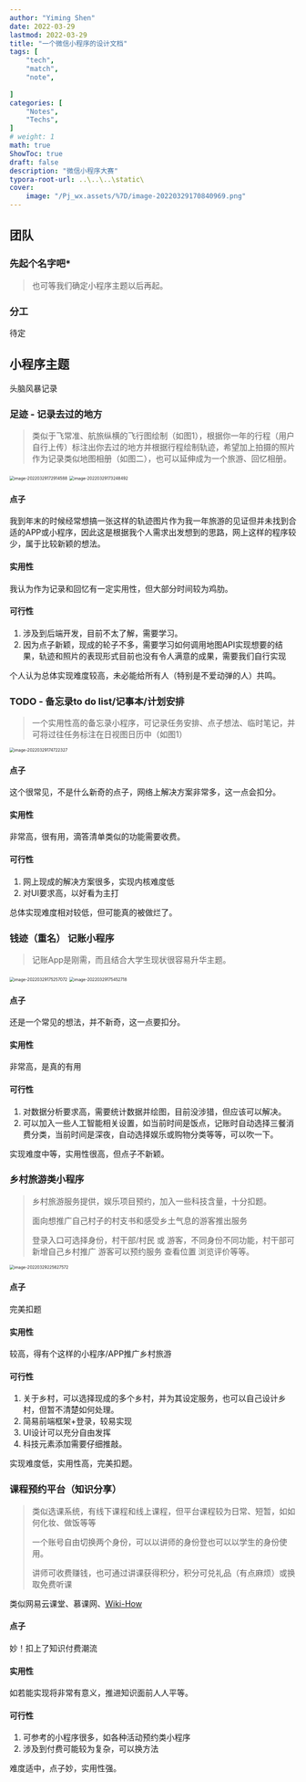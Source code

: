 ```yaml
---
author: "Yiming Shen"
date: 2022-03-29
lastmod: 2022-03-29
title: "一个微信小程序的设计文档"
tags: [
    "tech",
    "match",
    "note",
    
]
categories: [
    "Notes",
    "Techs",
]
# weight: 1
math: true
ShowToc: true
draft: false
description: "微信小程序大赛"
typora-root-url: ..\..\..\static\
cover:
    image: "/Pj_wx.assets/%7D/image-20220329170840969.png" 
---
```


## 团队

### 先起个名字吧*

> 也可等我们确定小程序主题以后再起。

### 分工

待定

## 小程序主题

头脑风暴记录

### 足迹 - 记录去过的地方

> 类似于飞常准、航旅纵横的飞行图绘制（如图1），根据你一年的行程（用户自行上传）标注出你去过的地方并根据行程绘制轨迹，希望加上拍摄的照片作为记录类似地图相册（如图二），也可以延伸成为一个旅游、回忆相册。

<img src="/Pj_wxapp.assets/%7D/image-20220329172914588.png" alt="image-20220329172914588" style="zoom:50%;" />

<img src="/Pj_wxapp.assets/%7D/image-20220329173248492.png" alt="image-20220329173248492" style="zoom:50%;" />

#### 点子

我到年末的时候经常想搞一张这样的轨迹图片作为我一年旅游的见证但并未找到合适的APP或小程序，因此这是根据我个人需求出发想到的思路，网上这样的程序较少，属于比较新颖的想法。

#### 实用性

我认为作为记录和回忆有一定实用性，但大部分时间较为鸡肋。

#### 可行性

1. 涉及到后端开发，目前不太了解，需要学习。
2. 因为点子新颖，现成的轮子不多，需要学习如何调用地图API实现想要的结果，轨迹和照片的表现形式目前也没有令人满意的成果，需要我们自行实现



个人认为总体实现难度较高，未必能给所有人（特别是不爱动弹的人）共鸣。

### TODO - 备忘录to do list/记事本/计划安排

> 一个实用性高的备忘录小程序，可记录任务安排、点子想法、临时笔记，并可将过往任务标注在日视图日历中（如图1）

<img src="/Pj_wxapp.assets/%7D/image-20220329174722327.png" alt="image-20220329174722327" style="zoom:50%;" />

#### 点子

这个很常见，不是什么新奇的点子，网络上解决方案非常多，这一点会扣分。

#### 实用性

非常高，很有用，滴答清单类似的功能需要收费。

#### 可行性

1. 网上现成的解决方案很多，实现内核难度低
2. 对UI要求高，以好看为主打



总体实现难度相对较低，但可能真的被做烂了。



### 钱迹（重名） 记账小程序

> 记账App是刚需，而且结合大学生现状很容易升华主题。

<img src="/Pj_wxapp.assets/%7D/image-20220329175257072.png" alt="image-20220329175257072" style="zoom:50%;" />

<img src="/Pj_wxapp.assets/%7D/image-20220329175452718.png" alt="image-20220329175452718" style="zoom:50%;" />

#### 点子

还是一个常见的想法，并不新奇，这一点要扣分。

#### 实用性

非常高，是真的有用

#### 可行性

1. 对数据分析要求高，需要统计数据并绘图，目前没涉猎，但应该可以解决。
2. 可以加入一些人工智能相关设置，如当前时间是饭点，记账时自动选择三餐消费分类，当前时间是深夜，自动选择娱乐或购物分类等等，可以吹一下。



实现难度中等，实用性很高，但点子不新颖。

### 乡村旅游类小程序

> 乡村旅游服务提供，娱乐项目预约，加入一些科技含量，十分扣题。
>
> 面向想推广自己村子的村支书和感受乡土气息的游客推出服务
>
> 登录入口可选择身份，村干部/村民 或 游客，不同身份不同功能，村干部可新增自己乡村推广 游客可以预约服务 查看位置 浏览评价等等。

<img src="/Pj_wxapp.assets/%7D/image-20220329225627572.png" alt="image-20220329225627572" style="zoom:50%;" />

#### 点子

完美扣题

#### 实用性

较高，得有个这样的小程序/APP推广乡村旅游

#### 可行性

1. 关于乡村，可以选择现成的多个乡村，并为其设定服务，也可以自己设计乡村，但暂不清楚如何处理。
2. 简易前端框架+登录，较易实现
3. UI设计可以充分自由发挥
4. 科技元素添加需要仔细推敲。



实现难度低，实用性高，完美扣题。



### 课程预约平台（知识分享）

> 类似选课系统，有线下课程和线上课程，但平台课程较为日常、短暂，如如何化妆、做饭等等
>
> 一个账号自由切换两个身份，可以以讲师的身份登也可以以学生的身份使用。
>
> 讲师可收费赚钱，也可通过讲课获得积分，积分可兑礼品（有点麻烦）或换取免费听课

类似网易云课堂、慕课网、[Wiki-How](https://zh.wikihow.com/%E9%A6%96%E9%A1%B5)

#### 点子

妙！扣上了知识付费潮流

#### 实用性

如若能实现将非常有意义，推进知识面前人人平等。

#### 可行性

1. 可参考的小程序很多，如各种活动预约类小程序
2. 涉及到付费可能较为复杂，可以换方法



难度适中，点子妙，实用性强。
